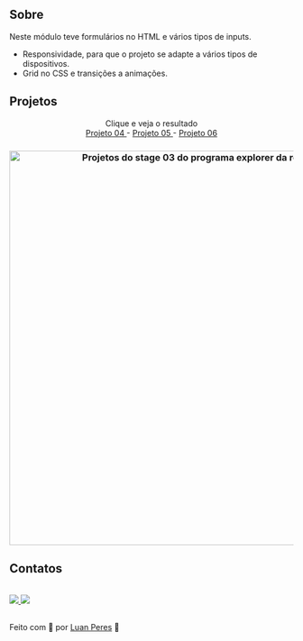 ## Sobre
  Neste módulo teve formulários no HTML e vários tipos de inputs.<br>
   - Responsividade, para que o projeto se adapte a vários tipos de dispositivos.<br>
   - Grid no CSS e transições a animações.

<div>
  <h2> Projetos</h2>
  <p align="center"> Clique e veja o resultado
    <br>
    <a href="https://oluanperes.github.io/explorer-rocketseat/stage-03/projeto-04/index.html" target="_blank"> Projeto 04 </a> -
    <a href="https://oluanperes.github.io/explorer-rocketseat/stage-03/projeto-05/index.html" target="_blank"> Projeto 05 </a> -
    <a href="https://oluanperes.github.io/explorer-rocketseat/stage-03/projeto-06/index.html" target="_blank"> Projeto 06 </a>
  </p>
  <h3 align="center">
    <img width="700px" src="https://i.imgur.com/95pLYvS.gif" alt="Projetos do stage 03 do programa explorer da rocketseat." />
  </h3>
</div>

<div>
  <h2>Contatos</h2>
  <br>
  <a href="https://www.linkedin.com/in/oluanperes/" target="_blank">
    <img src="https://img.shields.io/badge/-LinkedIn-%230077B5?style=for-the-badge&logo=linkedin&logoColor=white" target="_blank"/>
  </a>
  <a href= "mailto:oluanperes@gmail.com" target="_blank">
    <img src="https://img.shields.io/badge/-Gmail-%23333?style=for-the-badge&logo=gmail&logoColor=white" target="_blank"/>
  </a>
</div>

##
Feito com 💜 por [Luan Peres](https://github.com/oluanperes) 👋